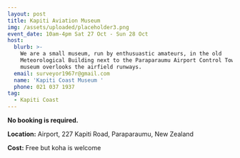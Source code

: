 ```yaml
---
layout: post
title: Kapiti Aviation Museum
img: /assets/uploaded/placeholder3.png
event_date: 10am-4pm Sat 27 Oct - Sun 28 Oct
host:
  blurb: >-
    We are a small museum, run by enthusuastic amateurs, in the old
    Meteorological Building next to the Paraparaumu Airport Control Tower. The
    museum overlooks the airfield runways.
  email: surveyor1967r@gmail.com
  name: 'Kapiti Coast Museum '
  phone: 021 037 1937
tag:
  - Kapiti Coast
---
```



**No booking is required.** 

**Location:** Airport, 227 Kapiti Road, Paraparaumu, New Zealand

**Cost:** Free but koha is welcome
